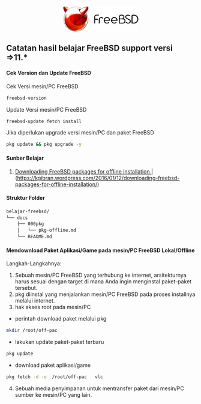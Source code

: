 <p align="center">
<img src="/assets/images/logo.png" alt="Logo" style="width:200px;"/>
</p>

## Catatan hasil belajar FreeBSD support versi =>11.*
#### Cek Version dan Update FreeBSD
Cek Versi mesin/PC FreeBSD
```sh
freebsd-version
```
Update Versi mesin/PC FreeBSD
```sh
freebsd-update fetch install
```
Jika diperlukan upgrade versi mesin/PC dan paket FreeBSD
```sh
pkg update && pkg upgrade -y
```
#### Sunber Belajar
1. [Downloading FreeBSD packages for offline installation | ](https://kgibran.wordpress.com/2016/01/12/downloading-freebsd-packages-for-offline-installation/)(https://kgibran.wordpress.com/2016/01/12/downloading-freebsd-packages-for-offline-installation/)
#### Struktur Folder
```sh
belajar-freebsd/
└── docs
    ├── 000pkg
    │   └── pkg-offline.md
    └── README.md
```

#### Mendownload Paket Aplikasi/Game pada mesin/PC FreeBSD Lokal/Offline
Langkah-Langkahnya:
1. Sebuah mesin/PC FreeBSD yang terhubung ke internet, arsitekturnya harus sesuai dengan target di mana Anda ingin menginstal paket-paket tersebut.
2. pkg diinstal yang menjalankan mesin/PC FreeBSD pada proses installnya melalui internet.
3. hak akses root pada mesin/PC
- perintah download paket melalui pkg
```sh
mkdir /root/off-pac
```
- lakukan update paket-paket terbaru
```sh
pkg update
```
- download paket aplikasi/game
```sh
pkg fetch -d -o  /root/off-pac   vlc
```
4. Sebuah media penyimpanan untuk mentransfer paket dari mesin/PC sumber ke mesin/PC yang lain.
